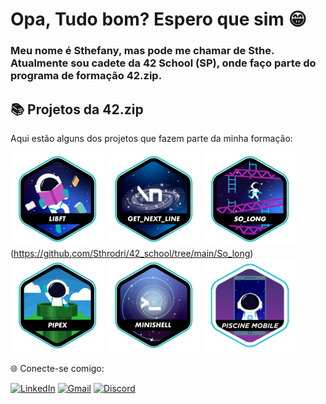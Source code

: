 # Opa, Tudo bom? Espero que sim 😁

### Meu nome é Sthefany, mas pode me chamar de Sthe. Atualmente sou cadete da 42 School (SP), onde faço parte do programa de formação 42.zip.







## 📚 Projetos da 42.zip
 Aqui estão alguns dos projetos que fazem parte da minha formação:
 
![LIBFT](badges/libfte.png)
![GNL](badges/get_next_linee.png)
![SO_LONG](badges/so_longe.png)(https://github.com/Sthrodri/42_school/tree/main/So_long)
![PIPEX](badges/pipexe.png)
![MINISHELL](badges/minishelle.png)
![MOBILE](badges/mobilee.png)

🌐 Conecte-se comigo:

[![LinkedIn](https://img.shields.io/badge/LinkedIn-0077B5?style=for-the-badge&logo=linkedin&logoColor=white)](https://www.linkedin.com/in/sthefany-rodrigues-silva-11464129a/?utm_source=share&utm_campaign=share_via&utm_content=profile&utm_medium=android_app)
[![Gmail](https://img.shields.io/badge/Gmail-D14836?style=for-the-badge&logo=gmail&logoColor=white)](mailto:sthefanysilvaakn@gmail.com)
[![Discord](https://img.shields.io/badge/Discord-7289DA?style=for-the-badge&logo=discord&logoColor=white)](https://discord.com/users/1068325583764865055)

